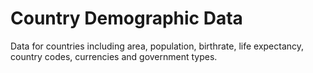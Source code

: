 # Country Demographic Data

Data for countries including area, population, birthrate, life expectancy, country codes, currencies and government types.